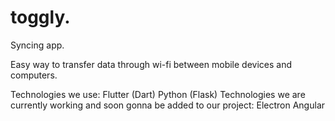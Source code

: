 # toggly.

Syncing app.

Easy way to transfer data through wi-fi between mobile devices and computers.

Technologies we use:
  Flutter (Dart)
  Python (Flask)
Technologies we are currently working and soon gonna be added to our project:
  Electron
  Angular
